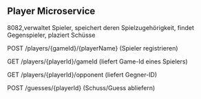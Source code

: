 ## Player Microservice
8082,verwaltet Spieler, speichert deren Spielzugehörigkeit, findet Gegenspieler, plaziert Schüsse

POST /players/{gameId}/{playerName} (Spieler registrieren)

GET /players/{playerId}/gameId (liefert Game-Id eines Spielers)

GET /players/{playerId}/opponent (liefert Gegner-ID)

POST /guesses/{playerId} (Schuss/Guess abliefern)
